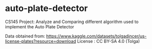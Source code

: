 # auto-plate-detector
CS145 Project: Analyze and Comparing different algorithm used to implement the Auto Plate Detector

Data obtained from: https://www.kaggle.com/datasets/tolgadincer/us-license-plates?resource=download
License : CC BY-SA 4.0 (Tolga) 